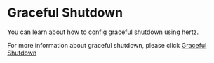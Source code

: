 # Graceful Shutdown

You can learn about how to config graceful shutdown using hertz.

For more information about graceful shutdown, please click [Graceful Shutdown](https://www.cloudwego.io/zh/docs/hertz/tutorials/basic-feature/graceful-shutdown/) 